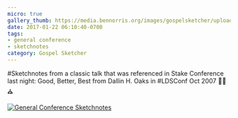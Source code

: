 ```yaml
---
micro: true
gallery_thumb: https://media.bennorris.org/images/gospelsketcher/uploads/2018/3eff7eccb5.jpg
date: 2017-01-22 06:10:40-0700
tags:
- general conference
- sketchnotes
category: Gospel Sketcher
---
```


#Sketchnotes from a classic talk that was referenced in Stake Conference last night: Good, Better, Best from Dallin H. Oaks in #LDSConf Oct 2007 ✍🏼⛪️

[![General Conference Sketchnotes](https://media.bennorris.org/images/gospelsketcher/uploads/2018/3eff7eccb5.jpg)](https://media.bennorris.org/images/gospelsketcher/uploads/2018/3eff7eccb5.jpg)
